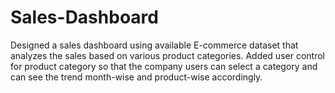 # Sales-Dashboard
Designed a sales dashboard using available E-commerce dataset that analyzes the sales based on various product categories.  Added user control for product category so that the company users can select a category and can see the trend month-wise and product-wise accordingly.
